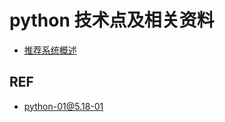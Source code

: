 # python 技术点及相关资料

- [推荐系统概述](./python-01.md)



## REF

- [python-01@5.18-01](../index.md#_5-18-01)

